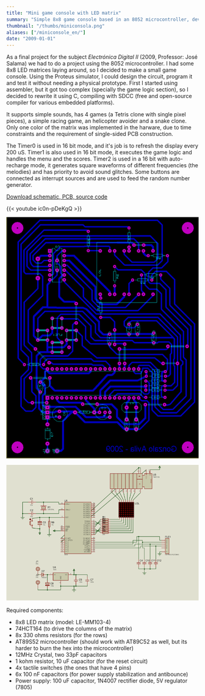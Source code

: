 ```yaml
---
title: "Mini game console with LED matrix"
summary: "Simple 8x8 game console based in an 8052 microcontroller, developed in C."
thumbnail: "/thumbs/miniconsola.png"
aliases: ["/miniconsole_en/"]
date: "2009-01-01"
---
```

As a final project for the subject *Electrónica Digital II* (2009, Professor: José Salama) we had to do a project using the 8052 microcontroller. I had some 8x8 LED matrices laying around, so I decided to make a small game console. Using the Proteus simulator, I could design the circuit, program it and test it without needing a physical prototype. First I started using assembler, but it got too complex (specially the game logic section), so I decided to rewrite it using C, compiling with SDCC (free and open-source compiler for various embedded platforms). 

It supports simple sounds, has 4 games (a Tetris clone with single pixel pieces), a simple racing game, an helicopter avoider and a snake clone. Only one color of the matrix was implemented in the harware, due to time constraints and the requirement of single-sided PCB construction.

The Timer0 is used in 16 bit mode, and it's job is to refresh the display every 200 uS. Timer1 is also used in 16 bit mode, it executes the game logic and handles the menu and the scores. Timer2 is used in a 16 bit with auto-recharge mode, it generates square waveforms of different frequencies (the melodies) and has priority to avoid sound glitches. Some buttons are connected as interrupt sources and are used to feed the random number generator.

[Download schematic, PCB, source code](https://github.com/gzalo/minigameconsole/)

{{< youtube ic0n-pDeKgQ >}}

![Mini game console, PCB](/images/consolalyt.png)

![Mini game console, schematic AT89S52](/images/consolasch.png)

Required components:
* 8x8 LED matrix (model: LE-MM103-4)
* 74HCT164 (to drive the columns of the matrix)
* 8x 330 ohms resistors (for the rows)
* AT89S52 microcontroller (should work with AT89C52 as well, but its harder to burn the hex into the microcontroller)
* 12MHz Crystal, two 33pF capacitors
* 1 kohm resistor, 10 uF capacitor (for the reset circuit)
* 4x tactile switches (the ones that have 4 pins)
* 6x 100 nF capacitors (for power supply stabilization and antibounce)
* Power supply: 100 uF capacitor, 1N4007 rectifier diode, 5V regulator (7805)
